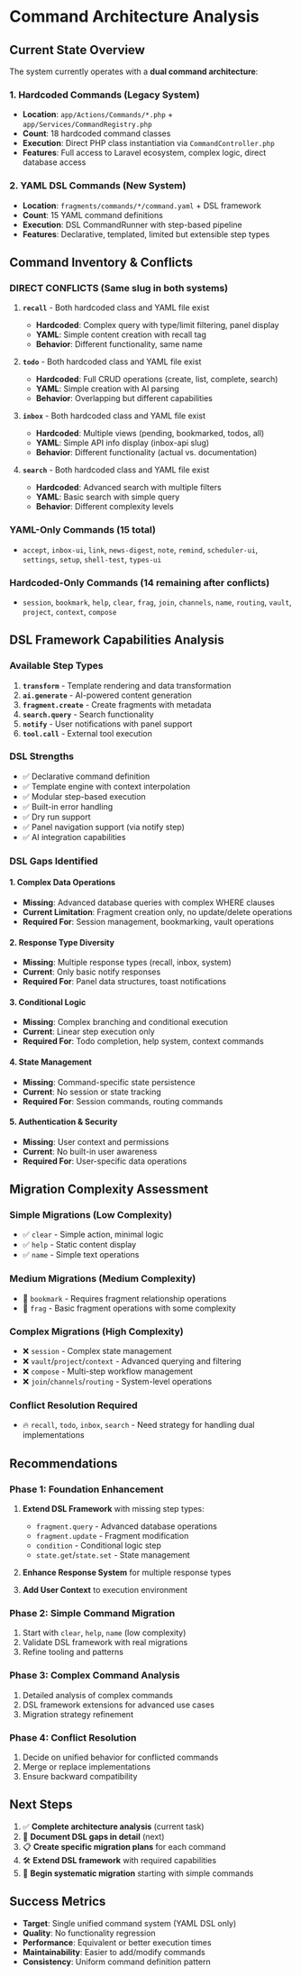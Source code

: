 # Command Architecture Analysis

## Current State Overview

The system currently operates with a **dual command architecture**:

### 1. Hardcoded Commands (Legacy System)
- **Location**: `app/Actions/Commands/*.php` + `app/Services/CommandRegistry.php`
- **Count**: 18 hardcoded command classes
- **Execution**: Direct PHP class instantiation via `CommandController.php`
- **Features**: Full access to Laravel ecosystem, complex logic, direct database access

### 2. YAML DSL Commands (New System)
- **Location**: `fragments/commands/*/command.yaml` + DSL framework
- **Count**: 15 YAML command definitions
- **Execution**: DSL CommandRunner with step-based pipeline
- **Features**: Declarative, templated, limited but extensible step types

## Command Inventory & Conflicts

### **DIRECT CONFLICTS** (Same slug in both systems)
1. **`recall`** - Both hardcoded class and YAML file exist
   - **Hardcoded**: Complex query with type/limit filtering, panel display
   - **YAML**: Simple content creation with recall tag
   - **Behavior**: Different functionality, same name

2. **`todo`** - Both hardcoded class and YAML file exist  
   - **Hardcoded**: Full CRUD operations (create, list, complete, search)
   - **YAML**: Simple creation with AI parsing
   - **Behavior**: Overlapping but different capabilities

3. **`inbox`** - Both hardcoded class and YAML file exist
   - **Hardcoded**: Multiple views (pending, bookmarked, todos, all)
   - **YAML**: Simple API info display (inbox-api slug)
   - **Behavior**: Different functionality (actual vs. documentation)

4. **`search`** - Both hardcoded class and YAML file exist
   - **Hardcoded**: Advanced search with multiple filters
   - **YAML**: Basic search with simple query
   - **Behavior**: Different complexity levels

### **YAML-Only Commands** (15 total)
- `accept`, `inbox-ui`, `link`, `news-digest`, `note`, `remind`, `scheduler-ui`, `settings`, `setup`, `shell-test`, `types-ui`

### **Hardcoded-Only Commands** (14 remaining after conflicts)
- `session`, `bookmark`, `help`, `clear`, `frag`, `join`, `channels`, `name`, `routing`, `vault`, `project`, `context`, `compose`

## DSL Framework Capabilities Analysis

### **Available Step Types**
1. **`transform`** - Template rendering and data transformation
2. **`ai.generate`** - AI-powered content generation
3. **`fragment.create`** - Create fragments with metadata
4. **`search.query`** - Search functionality
5. **`notify`** - User notifications with panel support
6. **`tool.call`** - External tool execution

### **DSL Strengths**
- ✅ Declarative command definition
- ✅ Template engine with context interpolation
- ✅ Modular step-based execution
- ✅ Built-in error handling
- ✅ Dry run support
- ✅ Panel navigation support (via notify step)
- ✅ AI integration capabilities

### **DSL Gaps Identified**

#### **1. Complex Data Operations**
- **Missing**: Advanced database queries with complex WHERE clauses
- **Current Limitation**: Fragment creation only, no update/delete operations
- **Required For**: Session management, bookmarking, vault operations

#### **2. Response Type Diversity**
- **Missing**: Multiple response types (recall, inbox, system)
- **Current**: Only basic notify responses
- **Required For**: Panel data structures, toast notifications

#### **3. Conditional Logic**
- **Missing**: Complex branching and conditional execution
- **Current**: Linear step execution only
- **Required For**: Todo completion, help system, context commands

#### **4. State Management**
- **Missing**: Command-specific state persistence
- **Current**: No session or state tracking
- **Required For**: Session commands, routing commands

#### **5. Authentication & Security**
- **Missing**: User context and permissions
- **Current**: No built-in user awareness
- **Required For**: User-specific data operations

## Migration Complexity Assessment

### **Simple Migrations** (Low Complexity)
- ✅ `clear` - Simple action, minimal logic
- ✅ `help` - Static content display
- ✅ `name` - Simple text operations

### **Medium Migrations** (Medium Complexity)
- 🔄 `bookmark` - Requires fragment relationship operations
- 🔄 `frag` - Basic fragment operations with some complexity

### **Complex Migrations** (High Complexity)
- ❌ `session` - Complex state management
- ❌ `vault`/`project`/`context` - Advanced querying and filtering
- ❌ `compose` - Multi-step workflow management
- ❌ `join`/`channels`/`routing` - System-level operations

### **Conflict Resolution Required**
- 🔥 `recall`, `todo`, `inbox`, `search` - Need strategy for handling dual implementations

## Recommendations

### **Phase 1: Foundation Enhancement**
1. **Extend DSL Framework** with missing step types:
   - `fragment.query` - Advanced database operations
   - `fragment.update` - Fragment modification
   - `condition` - Conditional logic step
   - `state.get`/`state.set` - State management

2. **Enhance Response System** for multiple response types
3. **Add User Context** to execution environment

### **Phase 2: Simple Command Migration**
1. Start with `clear`, `help`, `name` (low complexity)
2. Validate DSL framework with real migrations
3. Refine tooling and patterns

### **Phase 3: Complex Command Analysis**
1. Detailed analysis of complex commands
2. DSL framework extensions for advanced use cases
3. Migration strategy refinement

### **Phase 4: Conflict Resolution**
1. Decide on unified behavior for conflicted commands
2. Merge or replace implementations
3. Ensure backward compatibility

## Next Steps

1. ✅ **Complete architecture analysis** (current task)
2. 🔄 **Document DSL gaps in detail** (next)
3. 📋 **Create specific migration plans** for each command
4. 🛠️ **Extend DSL framework** with required capabilities
5. 🚀 **Begin systematic migration** starting with simple commands

## Success Metrics

- **Target**: Single unified command system (YAML DSL only)
- **Quality**: No functionality regression
- **Performance**: Equivalent or better execution times
- **Maintainability**: Easier to add/modify commands
- **Consistency**: Uniform command definition pattern